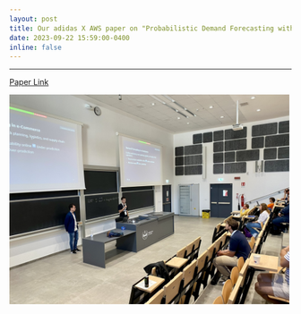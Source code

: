 ```yaml
---
layout: post
title: Our adidas X AWS paper on "Probabilistic Demand Forecasting with Graph Neural Networks" was presented at ECML-PKDD23'!
date: 2023-09-22 15:59:00-0400
inline: false
---
```


***

<a class="linktext" target="_blank" rel="noopener noreferrer" href="https://assets.amazon.science/e5/bd/d9b681ab4ece87ea6396b0e7bffd/probabilistic-demand-forecasting-with-graph-neural-networks.pdf">Paper Link <i class="fas fa-external-link-alt" aria-hidden="true"></i></a>


<img src="/assets/img/ecml_pic.jpeg" alt="Girl in a jacket" style="width:500px">